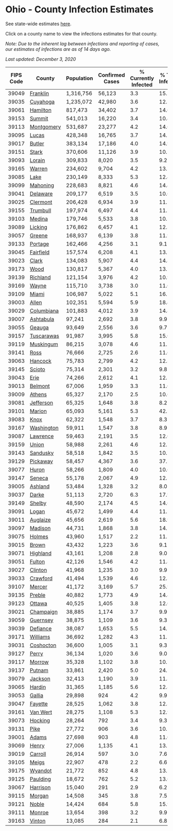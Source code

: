# Ohio - County Infection Estimates

See state-wide estimates [here](/infections/us-oh).

Click on a county name to view the infections estimates for that county.

*Note: Due to the inherent lag between infections and reporting of cases, our estimates of infections are as of 14 days ago.*

*Last updated: December 3, 2020*

|   FIPS Code |                   County |   Population |   Confirmed Cases |   % Currently Infected |   % Total Infected |
|-------------|--------------------------|--------------|-------------------|------------------------|--------------------|
|       39049 |     [Franklin](franklin) |    1,316,756 |            56,123 |                    3.3 |               15.2 |
|       39035 |     [Cuyahoga](cuyahoga) |    1,235,072 |            42,980 |                    3.6 |               12.5 |
|       39061 |     [Hamilton](hamilton) |      817,473 |            34,402 |                    3.7 |               14.6 |
|       39153 |         [Summit](summit) |      541,013 |            16,220 |                    3.4 |               10.4 |
|       39113 | [Montgomery](montgomery) |      531,687 |            23,277 |                    4.2 |               14.6 |
|       39095 |           [Lucas](lucas) |      428,348 |            16,765 |                    3.7 |               14.2 |
|       39017 |         [Butler](butler) |      383,134 |            17,186 |                    4.0 |               14.9 |
|       39151 |           [Stark](stark) |      370,606 |            11,126 |                    3.9 |               10.2 |
|       39093 |         [Lorain](lorain) |      309,833 |             8,020 |                    3.5 |                9.2 |
|       39165 |         [Warren](warren) |      234,602 |             9,704 |                    4.2 |               13.7 |
|       39085 |             [Lake](lake) |      230,149 |             8,333 |                    5.3 |               12.4 |
|       39099 |     [Mahoning](mahoning) |      228,683 |             8,821 |                    4.6 |               14.4 |
|       39041 |     [Delaware](delaware) |      209,177 |             6,519 |                    3.5 |               10.6 |
|       39025 |     [Clermont](clermont) |      206,428 |             6,934 |                    3.9 |               11.1 |
|       39155 |     [Trumbull](trumbull) |      197,974 |             6,497 |                    4.4 |               11.7 |
|       39103 |         [Medina](medina) |      179,746 |             5,533 |                    3.8 |               10.5 |
|       39089 |       [Licking](licking) |      176,862 |             6,457 |                    4.1 |               12.3 |
|       39057 |         [Greene](greene) |      168,937 |             6,139 |                    3.8 |               11.9 |
|       39133 |       [Portage](portage) |      162,466 |             4,256 |                    3.1 |                9.1 |
|       39045 |   [Fairfield](fairfield) |      157,574 |             6,208 |                    4.1 |               13.5 |
|       39023 |           [Clark](clark) |      134,083 |             5,907 |                    4.4 |               14.8 |
|       39173 |             [Wood](wood) |      130,817 |             5,367 |                    4.0 |               13.7 |
|       39139 |     [Richland](richland) |      121,154 |             3,976 |                    4.2 |               10.9 |
|       39169 |           [Wayne](wayne) |      115,710 |             3,738 |                    3.0 |               11.0 |
|       39109 |           [Miami](miami) |      106,987 |             5,022 |                    5.1 |               16.1 |
|       39003 |           [Allen](allen) |      102,351 |             5,594 |                    5.9 |               18.4 |
|       39029 | [Columbiana](columbiana) |      101,883 |             4,012 |                    3.9 |               14.8 |
|       39007 |   [Ashtabula](ashtabula) |       97,241 |             2,692 |                    3.8 |                9.9 |
|       39055 |         [Geauga](geauga) |       93,649 |             2,556 |                    3.6 |                9.7 |
|       39157 | [Tuscarawas](tuscarawas) |       91,987 |             3,995 |                    5.8 |               15.0 |
|       39119 |   [Muskingum](muskingum) |       86,215 |             3,078 |                    4.6 |               11.2 |
|       39141 |             [Ross](ross) |       76,666 |             2,725 |                    2.6 |               11.6 |
|       39063 |       [Hancock](hancock) |       75,783 |             2,799 |                    4.2 |               12.3 |
|       39145 |         [Scioto](scioto) |       75,314 |             2,301 |                    3.2 |                9.8 |
|       39043 |             [Erie](erie) |       74,266 |             2,612 |                    4.1 |               12.1 |
|       39013 |       [Belmont](belmont) |       67,006 |             1,959 |                    3.3 |               11.0 |
|       39009 |         [Athens](athens) |       65,327 |             2,170 |                    2.5 |               10.6 |
|       39081 |   [Jefferson](jefferson) |       65,325 |             1,648 |                    3.8 |                8.2 |
|       39101 |         [Marion](marion) |       65,093 |             5,161 |                    5.3 |               42.1 |
|       39083 |             [Knox](knox) |       62,322 |             1,548 |                    3.7 |                8.3 |
|       39167 | [Washington](washington) |       59,911 |             1,547 |                    3.8 |                8.9 |
|       39087 |     [Lawrence](lawrence) |       59,463 |             2,191 |                    3.5 |               12.0 |
|       39159 |           [Union](union) |       58,988 |             2,261 |                    4.6 |               12.7 |
|       39143 |     [Sandusky](sandusky) |       58,518 |             1,842 |                    3.5 |               10.7 |
|       39129 |     [Pickaway](pickaway) |       58,457 |             4,367 |                    3.6 |               37.5 |
|       39077 |           [Huron](huron) |       58,266 |             1,809 |                    4.0 |               10.6 |
|       39147 |         [Seneca](seneca) |       55,178 |             2,067 |                    4.9 |               12.5 |
|       39005 |       [Ashland](ashland) |       53,484 |             1,328 |                    3.2 |                8.0 |
|       39037 |           [Darke](darke) |       51,113 |             2,720 |                    6.3 |               17.9 |
|       39149 |         [Shelby](shelby) |       48,590 |             2,174 |                    4.5 |               14.6 |
|       39091 |           [Logan](logan) |       45,672 |             1,499 |                    4.4 |               11.1 |
|       39011 |     [Auglaize](auglaize) |       45,656 |             2,619 |                    5.6 |               18.9 |
|       39097 |       [Madison](madison) |       44,731 |             1,868 |                    3.8 |               14.2 |
|       39075 |         [Holmes](holmes) |       43,960 |             1,517 |                    2.2 |               11.7 |
|       39015 |           [Brown](brown) |       43,432 |             1,223 |                    3.6 |                9.1 |
|       39071 |     [Highland](highland) |       43,161 |             1,208 |                    2.8 |                9.0 |
|       39051 |         [Fulton](fulton) |       42,126 |             1,546 |                    4.2 |               11.8 |
|       39027 |       [Clinton](clinton) |       41,968 |             1,235 |                    3.0 |                9.9 |
|       39033 |     [Crawford](crawford) |       41,494 |             1,539 |                    4.6 |               12.3 |
|       39107 |         [Mercer](mercer) |       41,172 |             3,169 |                    5.7 |               25.9 |
|       39135 |         [Preble](preble) |       40,882 |             1,773 |                    4.9 |               14.4 |
|       39123 |         [Ottawa](ottawa) |       40,525 |             1,405 |                    3.8 |               12.0 |
|       39021 |   [Champaign](champaign) |       38,885 |             1,174 |                    3.7 |                9.9 |
|       39059 |     [Guernsey](guernsey) |       38,875 |             1,109 |                    3.6 |                9.3 |
|       39039 |     [Defiance](defiance) |       38,087 |             1,653 |                    5.5 |               14.5 |
|       39171 |     [Williams](williams) |       36,692 |             1,282 |                    4.3 |               11.7 |
|       39031 |   [Coshocton](coshocton) |       36,600 |             1,005 |                    3.1 |                9.3 |
|       39127 |           [Perry](perry) |       36,134 |             1,020 |                    3.6 |                9.0 |
|       39117 |         [Morrow](morrow) |       35,328 |             1,102 |                    3.8 |               10.7 |
|       39137 |         [Putnam](putnam) |       33,861 |             2,420 |                    5.0 |               24.2 |
|       39079 |       [Jackson](jackson) |       32,413 |             1,190 |                    3.9 |               11.3 |
|       39065 |         [Hardin](hardin) |       31,365 |             1,185 |                    5.6 |               12.8 |
|       39053 |         [Gallia](gallia) |       29,898 |               924 |                    4.2 |                9.9 |
|       39047 |       [Fayette](fayette) |       28,525 |             1,062 |                    3.8 |               12.3 |
|       39161 |     [Van Wert](van-wert) |       28,275 |             1,108 |                    5.3 |               12.9 |
|       39073 |       [Hocking](hocking) |       28,264 |               792 |                    3.4 |                9.3 |
|       39131 |             [Pike](pike) |       27,772 |               906 |                    3.6 |               10.2 |
|       39001 |           [Adams](adams) |       27,698 |               903 |                    4.8 |               11.0 |
|       39069 |           [Henry](henry) |       27,006 |             1,135 |                    4.1 |               13.7 |
|       39019 |       [Carroll](carroll) |       26,914 |               597 |                    3.0 |                7.6 |
|       39105 |           [Meigs](meigs) |       22,907 |               478 |                    2.2 |                6.6 |
|       39175 |       [Wyandot](wyandot) |       21,772 |               852 |                    4.8 |               13.2 |
|       39125 |     [Paulding](paulding) |       18,672 |               762 |                    5.2 |               13.6 |
|       39067 |     [Harrison](harrison) |       15,040 |               291 |                    2.9 |                6.2 |
|       39115 |         [Morgan](morgan) |       14,508 |               345 |                    3.8 |                7.5 |
|       39121 |           [Noble](noble) |       14,424 |               684 |                    5.8 |               15.9 |
|       39111 |         [Monroe](monroe) |       13,654 |               398 |                    3.2 |                9.9 |
|       39163 |         [Vinton](vinton) |       13,085 |               284 |                    2.1 |                6.8 |